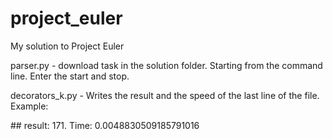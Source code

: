 # project_euler
My solution to Project Euler


parser.py - download task in the solution folder. Starting from the command line. Enter the start and stop.

decorators_k.py - Writes the result and the speed of the last line of the file. Example:

\#\# result: 171. Time: 0.0048830509185791016
